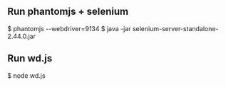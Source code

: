 ## Run phantomjs + selenium
$ phantomjs --webdriver=9134
$ java -jar selenium-server-standalone-2.44.0.jar

## Run wd.js
$ node wd.js
